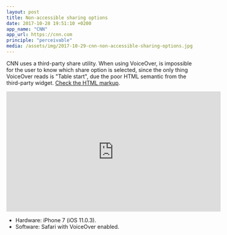 ```yaml
---
layout: post
title: Non-accessible sharing options
date: 2017-10-28 19:51:10 +0200
app_name: "CNN"
app_url: https://cnn.com
principle: "perceivable"
media: /assets/img/2017-10-29-cnn-non-accessible-sharing-options.jpg
---
```


CNN uses a third-party share utility. When using VoiceOver, is impossible for the user to know which share option is selected, since the only thing VoiceOver reads is "Table start", due the poor HTML semantic from the third-party widget. [Check the HTML markup](https://gist.github.com/AgtLucas/a3295896ea6604886ab7e4807f3c95e3).

<div class="post-video">
  <iframe width="560" height="315" src="https://www.youtube.com/embed/4L_quDQ_C04" frameborder="0" gesture="media" allowfullscreen></iframe>
</div>

* Hardware: iPhone 7 (iOS 11.0.3).
* Software: Safari with VoiceOver enabled.
